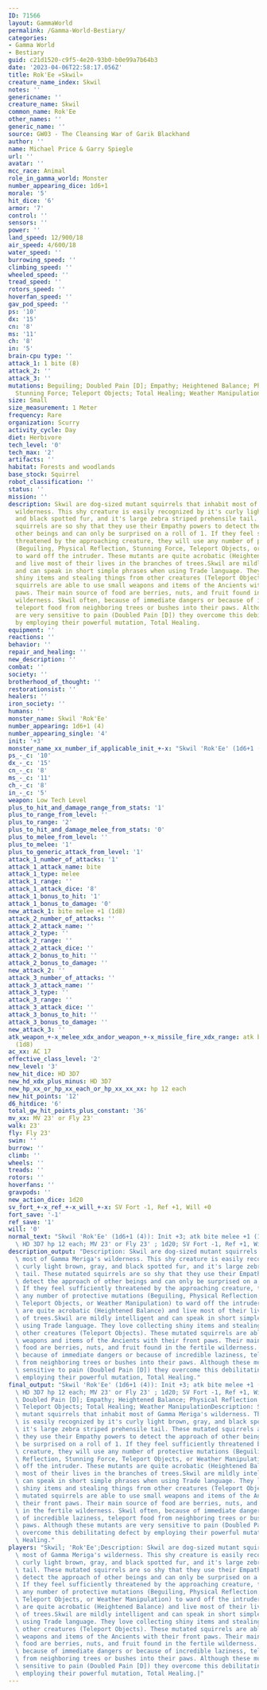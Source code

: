 ```yaml
---
ID: 71566
layout: GammaWorld
permalink: /Gamma-World-Bestiary/
categories:
- Gamma World
- Bestiary
guid: c21d1520-c9f5-4e20-93b0-b0e99a7b64b3
date: '2023-04-06T22:58:17.056Z'
title: Rok'Ee «Skwil»
creature_name_index: Skwil
notes: ''
genericname: ''
creature_name: Skwil
common_name: Rok'Ee
other_names: ''
generic_name: ''
source: GW03 - The Cleansing War of Garik Blackhand
author: ''
name: Michael Price & Garry Spiegle
url: ''
avatar: ''
mcc_race: Animal
role_in_gamma_world: Monster
number_appearing_dice: 1d6+1
morale: '5'
hit_dice: '6'
armor: '7'
control: ''
sensors: ''
power: ''
land_speed: 12/900/18
air_speed: 4/600/18
water_speed: ''
burrowing_speed: ''
climbing_speed: ''
wheeled_speed: ''
tread_speed: ''
rotors_speed: ''
hoverfan_speed: ''
gav_pod_speed: ''
ps: '10'
dx: '15'
cn: '8'
ms: '11'
ch: '8'
in: '5'
brain-cpu type: ''
attack_1: 1 bite (8)
attack_2: ''
attack_3: ''
mutations: Beguiling; Doubled Pain [D]; Empathy; Heightened Balance; Physical Reflection;
  Stunning Force; Teleport Objects; Total Healing; Weather Manipulation
size: Small
size_measurement: 1 Meter
frequency: Rare
organization: Scurry
activity_cycle: Day
diet: Herbivore
tech_level: '0'
tech_max: '2'
artifacts: ''
habitat: Forests and woodlands
base_stock: Squirrel
robot_classification: ''
status: ''
mission: ''
description: Skwil are dog-sized mutant squirrels that inhabit most of Gamma Meriga's
  wilderness. This shy creature is easily recognized by it's curly light brown, gray,
  and black spotted fur, and it's large zebra striped prehensile tail. These mutated
  squirrels are so shy that they use their Empathy powers to detect the approach of
  other beings and can only be surprised on a roll of 1. If they feel sufficiently
  threatened by the approaching creature, they will use any number of protective mutations
  (Beguiling, Physical Reflection, Stunning Force, Teleport Objects, or Weather Manipulation)
  to ward off the intruder. These mutants are quite acrobatic (Heightened Balance)
  and live most of their lives in the branches of trees.Skwil are mildly intelligent
  and can speak in short simple phrases when using Trade language. They love collecting
  shiny items and stealing things from other creatures (Teleport Objects). These mutated
  squirrels are able to use small weapons and items of the Ancients with their front
  paws. Their main source of food are berries, nuts, and fruit found in the fertile
  wilderness. Skwil often, because of immediate dangers or because of incredible laziness,
  teleport food from neighboring trees or bushes into their paws. Although these mutants
  are very sensitive to pain (Doubled Pain [D]) they overcome this debilitating defect
  by employing their powerful mutation, Total Healing.
equipment: ''
reactions: ''
behavior: ''
repair_and_healing: ''
new_description: ''
combat: ''
society: ''
brotherhood_of_thought: ''
restorationsist: ''
healers: ''
iron_society: ''
humans: ''
monster_name: Skwil 'Rok'Ee'
number_appearing: 1d6+1 (4)
number_appearing_single: '4'
init: '+3'
monster_name_xx_number_if_applicable_init_+-x: "Skwil 'Rok'Ee' (1d6+1 (4)): Init +3"
ps_-_c: '10'
dx_-_c: '15'
cn_-_c: '8'
ms_-_c: '11'
ch_-_c: '8'
in_-_c: '5'
weapon: Low Tech Level
plus_to_hit_and_damage_range_from_stats: '1'
plus_to_range_from_level: ''
plus_to_range: '2'
plus_to_hit_and_damage_melee_from_stats: '0'
plus_to_melee_from_level: ''
plus_to_melee: '1'
plus_to_generic_attack_from_level: '1'
attack_1_number_of_attacks: '1'
attack_1_attack_name: bite
attack_1_type: melee
attack_1_range: ''
attack_1_attack_dice: '8'
attack_1_bonus_to_hit: '1'
attack_1_bonus_to_damage: '0'
new_attack_1: bite melee +1 (1d8)
attack_2_number_of_attacks: ''
attack_2_attack_name: ''
attack_2_type: ''
attack_2_range: ''
attack_2_attack_dice: ''
attack_2_bonus_to_hit: ''
attack_2_bonus_to_damage: ''
new_attack_2: ''
attack_3_number_of_attacks: ''
attack_3_attack_name: ''
attack_3_type: ''
attack_3_range: ''
attack_3_attack_dice: ''
attack_3_bonus_to_hit: ''
attack_3_bonus_to_damage: ''
new_attack_3: ''
atk_weapon_+-x_melee_xdx_andor_weapon_+-x_missile_fire_xdx_range: atk bite melee +1
  (1d8)
ac_xx: AC 17
effective_class_level: '2'
new_level: '3'
new_hit_dice: HD 3D7
new_hd_xdx_plus_minus: HD 3D7
new_hp_xx_or_hp_xx_each_or_hp_xx_xx_xx: hp 12 each
new_hit_points: '12'
d6_hitdice: '6'
total_gw_hit_points_plus_constant: '36'
mv_xx: MV 23' or Fly 23'
walk: 23'
fly: Fly 23'
swim: ''
burrow: ''
climb: ''
wheels: ''
treads: ''
rotors: ''
hoverfans: ''
gravpods: ''
new_action_dice: 1d20
sv_fort_+-x_ref_+-x_will_+-x: SV Fort -1, Ref +1, Will +0
fort_save: '-1'
ref_save: '1'
will: '0'
normal_text: "Skwil 'Rok'Ee' (1d6+1 (4)): Init +3; atk bite melee +1 (1d8); AC 17;\
  \ HD 3D7 hp 12 each; MV 23' or Fly 23' ; 1d20; SV Fort -1, Ref +1, Will +0"
description_output: "Description: Skwil are dog-sized mutant squirrels that inhabit\
  \ most of Gamma Meriga's wilderness. This shy creature is easily recognized by it's\
  \ curly light brown, gray, and black spotted fur, and it's large zebra striped prehensile\
  \ tail. These mutated squirrels are so shy that they use their Empathy powers to\
  \ detect the approach of other beings and can only be surprised on a roll of 1.\
  \ If they feel sufficiently threatened by the approaching creature, they will use\
  \ any number of protective mutations (Beguiling, Physical Reflection, Stunning Force,\
  \ Teleport Objects, or Weather Manipulation) to ward off the intruder. These mutants\
  \ are quite acrobatic (Heightened Balance) and live most of their lives in the branches\
  \ of trees.Skwil are mildly intelligent and can speak in short simple phrases when\
  \ using Trade language. They love collecting shiny items and stealing things from\
  \ other creatures (Teleport Objects). These mutated squirrels are able to use small\
  \ weapons and items of the Ancients with their front paws. Their main source of\
  \ food are berries, nuts, and fruit found in the fertile wilderness. Skwil often,\
  \ because of immediate dangers or because of incredible laziness, teleport food\
  \ from neighboring trees or bushes into their paws. Although these mutants are very\
  \ sensitive to pain (Doubled Pain [D]) they overcome this debilitating defect by\
  \ employing their powerful mutation, Total Healing."
final_output: "Skwil 'Rok'Ee' (1d6+1 (4)): Init +3; atk bite melee +1 (1d8); AC 17;\
  \ HD 3D7 hp 12 each; MV 23' or Fly 23' ; 1d20; SV Fort -1, Ref +1, Will +0Beguiling;\
  \ Doubled Pain [D]; Empathy; Heightened Balance; Physical Reflection; Stunning Force;\
  \ Teleport Objects; Total Healing; Weather ManipulationDescription: Skwil are dog-sized\
  \ mutant squirrels that inhabit most of Gamma Meriga's wilderness. This shy creature\
  \ is easily recognized by it's curly light brown, gray, and black spotted fur, and\
  \ it's large zebra striped prehensile tail. These mutated squirrels are so shy that\
  \ they use their Empathy powers to detect the approach of other beings and can only\
  \ be surprised on a roll of 1. If they feel sufficiently threatened by the approaching\
  \ creature, they will use any number of protective mutations (Beguiling, Physical\
  \ Reflection, Stunning Force, Teleport Objects, or Weather Manipulation) to ward\
  \ off the intruder. These mutants are quite acrobatic (Heightened Balance) and live\
  \ most of their lives in the branches of trees.Skwil are mildly intelligent and\
  \ can speak in short simple phrases when using Trade language. They love collecting\
  \ shiny items and stealing things from other creatures (Teleport Objects). These\
  \ mutated squirrels are able to use small weapons and items of the Ancients with\
  \ their front paws. Their main source of food are berries, nuts, and fruit found\
  \ in the fertile wilderness. Skwil often, because of immediate dangers or because\
  \ of incredible laziness, teleport food from neighboring trees or bushes into their\
  \ paws. Although these mutants are very sensitive to pain (Doubled Pain [D]) they\
  \ overcome this debilitating defect by employing their powerful mutation, Total\
  \ Healing."
players: "Skwil; 'Rok'Ee';Description: Skwil are dog-sized mutant squirrels that inhabit\
  \ most of Gamma Meriga's wilderness. This shy creature is easily recognized by it's\
  \ curly light brown, gray, and black spotted fur, and it's large zebra striped prehensile\
  \ tail. These mutated squirrels are so shy that they use their Empathy powers to\
  \ detect the approach of other beings and can only be surprised on a roll of 1.\
  \ If they feel sufficiently threatened by the approaching creature, they will use\
  \ any number of protective mutations (Beguiling, Physical Reflection, Stunning Force,\
  \ Teleport Objects, or Weather Manipulation) to ward off the intruder. These mutants\
  \ are quite acrobatic (Heightened Balance) and live most of their lives in the branches\
  \ of trees.Skwil are mildly intelligent and can speak in short simple phrases when\
  \ using Trade language. They love collecting shiny items and stealing things from\
  \ other creatures (Teleport Objects). These mutated squirrels are able to use small\
  \ weapons and items of the Ancients with their front paws. Their main source of\
  \ food are berries, nuts, and fruit found in the fertile wilderness. Skwil often,\
  \ because of immediate dangers or because of incredible laziness, teleport food\
  \ from neighboring trees or bushes into their paws. Although these mutants are very\
  \ sensitive to pain (Doubled Pain [D]) they overcome this debilitating defect by\
  \ employing their powerful mutation, Total Healing.|"
---
```

</br>